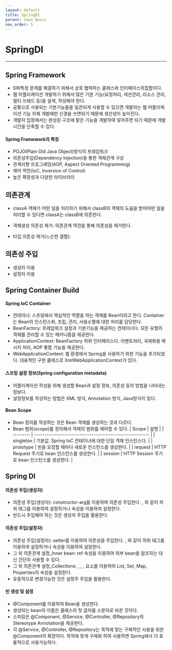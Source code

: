 ```yaml
---
layout: default
title: SpringDI
parent: Java Basic
nav_order: 5
---
```


# SpringDI

---

## Spring Framework

- SW특정 문제를 해결하기 위해서 상호 협력하는 클래스와 인터페이스의집합이다.
- 웹 어플리케이션 개발하기 위해서 많은 기본 기능(요청처리, 세션관리, 리소스 관리, 멀티 쓰레드 등)을 설계, 작성해야 한다.
- 공통으로 사용되는 기본기능들을 일관되게 사용할 수 있으면 개발자는 웹 어플리케이션 기능 자체 개발에만 신경을 쓰면되기 때문에 생산성이 높아진다.
- 개발자 입장에서는 완성된 구조에 맡은 기능을 개발하여 넣어주면 되기 때문에 개발 시간을 단축할 수 있다.

#### Spring Framework의 특징

- POJO(Plain Old Java Object)방식의 프레임워크
- 의존성주입(Dependency Injection)을 통한 객체관계 구성
- 관계지향 프로그래밍(AOP, Aspect Oriented Programming)
- 제어 역전(IoC, Inversion of Control)
- 높은 확장성과 다양한 라이브러리

## 의존관계

- classA 객체가 어떤 일을 처리하기 위해서 classB의 객체의 도움을 받아야만 일을 처리할 수 있다면 classA는 classB에 의존한다.

- 객체생성 의존성 제거: 의존관계 역전을 통해 의존성을 제거한다.
- 타입 의존성 제거(느슨한 결합):

## 의존성 주입

- 생성자 이용
- 설정자 이용

## Spring Container Build

#### Spring IoC Container

- 컨테이너: 스프링에서 핵심적인 역할을 하는 객체를 Bean이라고 한다. Container는 Bean의 인스턴스화, 조립, 관리, 사용소멸에 대한 처리를 담당한다.
- BeanFactory: 프레임워크 설정과 기본기능을 제공하는 컨테이너다. 모든 유형의 객체를 관리할 수 있는 메커니즘을 제공한다.
- ApplicationContext: BeanFactory 하위 인터페이스다. 이벤트처리, 국제화용 메시지 처리, AOP 통합 기능을 제공한다.
- WebApplicationContext: 웹 환경에서 Spring을 사용하기 위한 기능을 추가되었다. 대표적인 구현 클래스로 XmlWebApplicationContext가 있다.

#### 스프링 설정 정보(Spring configuration metadata)

- 어플리케이션 작성을 위해 생성할 Bean과 설정 정보, 의존성 등의 방법을 나타내는 정보다.
- 설정정보를 작성하는 방법은 XML 방식, Annotation 방식, Java방식이 있다.

#### Bean Scope

- Bean 정의를 작성하는 것은 Bean 객체를 생성하는 것과 다르다.
- Bean 범위(scope)를 정의해서 객체의 범위를 제어할 수 있다.
  | Scope | 설명 |
  | :-------: | -------------------------------------------------------- |
  | singleton | 기본값. Spring IoC 컨테이너에 대한 단일 객체 인스턴스다. |
  | prototype | 빈을 요청할 때마다 새로운 인스턴스를 생성한다. |
  | request | HTTP Request 주기로 bean 인스턴스를 생성한다. |
  | session | HTTP Session 주기로 bean 인스턴스를 생성한다. |

## Spring DI

#### 의존성 주입(생성자)

- 의존성 주입(생성자): constructor-arg를 이용하여 의존성 주입한다. <ref>, <value>와 같이 하위 태그를 이용하여 설정하거나 속성을 이용하여 설정한다.
- 반드시 주입해야 하는 것은 생성자 주입을 활용한다.

#### 의존성 주입(설정자)

- 의존성 주입(설정자): setter를 이용하여 의존성을 주입한다. <ref>, <value>와 같이 하위 태그를 이용하여 설정하거나 속성을 이용하여 설정한다.
- 그 외 의존관계 설정\_Inner bean: ref 속성을 이용하여 외부 bean을 참조하는 대신 간단히 사용할 수 있다.
- 그 외 의존관계 설정\_Collections: <list/>, <set/>, <map/>, <props/> 요소를 이용하여 List, Set, Map, Properties의 속성을 설정한다.
- 유동적으로 변경가능한 것은 설정주 주입을 활용한다.

#### 빈 생성 및 설정

- @Component를 이용하여 Bean을 생성한다.
- 생성되는 bean의 이름은 클래스의 첫 글자를 소문자로 바꾼 것이다.
- 스피링은 @Component, @Service, @Controller, @Repository의 Stereotype Annotation을 제공한다.
- 각 @Service, @Controller, @Repository는 목적에 맞는 구체적인 사용을 위한 @Component의 확장이다. 목적에 맞게 구체화 하여 사용하면 Spring에서 더 효율적으로 사용가능하다.
